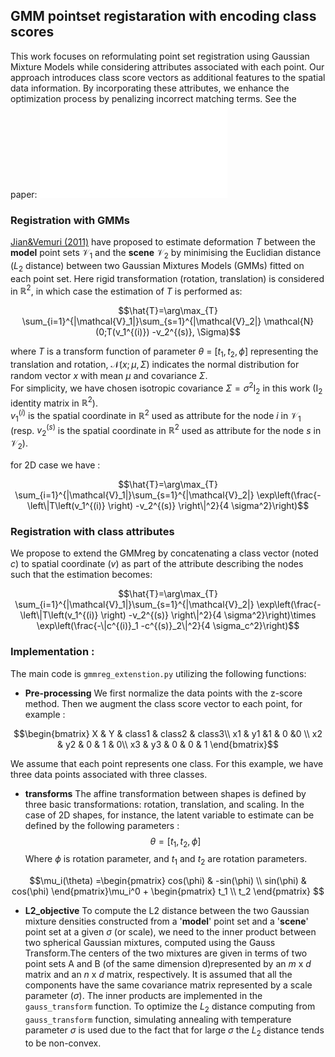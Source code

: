 ## GMM pointset registaration with encoding class scores
This work focuses on reformulating point set registration using Gaussian Mixture Models while considering attributes associated with each point. Our approach introduces class score vectors as additional
features to the spatial data information. By incorporating these attributes, we enhance the optimization process by penalizing incorrect matching terms.
See the paper: ![Improving GMM registration with class encoding](chrome-extension://efaidnbmnnnibpcajpcglclefindmkaj/https://mural.maynoothuniversity.ie/17751/1/SP_improving.pdf)
### Registration with GMMs

 [Jian&Vemuri (2011)](https://www.researchgate.net/publication/224207506_Robust_Point_Set_Registration_Using_Gaussian_Mixture_Models) have proposed to estimate deformation $T$ between the **model** point sets $\mathcal{V}_1$  and the **scene** $\mathcal{V}_2$ by minimising the Euclidian distance ($L_2$ distance) between two Gaussian Mixtures Models (GMMs) fitted on each point set. Here rigid transformation (rotation, translation) is considered in $\mathbb{R}^2$, in which case the estimation of $T$ is performed as:

```math
\hat{T}=\arg\max_{T} \sum_{i=1}^{|\mathcal{V}_1|}\sum_{s=1}^{|\mathcal{V}_2|} \mathcal{N}(0;T(v_1^{(i)}) -v_2^{(s)}, \Sigma)
```
where $T$ is a transform function of parameter $\theta$ = $[t_1,t_2,\phi]$ representing the translation and rotation, $\mathcal{N}(x;\mu,\Sigma)$ indicates the normal distribution for random vector $x$ with mean $\mu$ and covariance $\Sigma$.\
 For simplicity,  we have chosen isotropic covariance $\Sigma=\sigma^2 \mathrm{I}_2$ in this work ($\mathrm{I}_2$ identity matrix in $\mathbb{R}^2$). \
 $v_1^{(i)}$ is the spatial coordinate in $\mathbb{R}^2$ used as attribute for the node $i$ in $\mathcal{V}_1$ (resp. $v_2^{(s)}$ is the spatial coordinate in $\mathbb{R}^2$ used as attribute for the node $s$ in $\mathcal{V}_2$).

for 2D case we have :
```math
\hat{T}=\arg\max_{T} \sum_{i=1}^{|\mathcal{V}_1|}\sum_{s=1}^{|\mathcal{V}_2|} 
\exp\left(\frac{-\left\|T\left(v_1^{(i)} \right)  -v_2^{(s)}  \right\|^2}{4 \sigma^2}\right)
```

### Registration with class attributes
We propose to extend the GMMreg by concatenating a class  vector (noted $c$)  to spatial coordinate ($v$) as part of the attribute describing the nodes such that the  estimation becomes:
```math
\hat{T}=\arg\max_{T} \sum_{i=1}^{|\mathcal{V}_1|}\sum_{s=1}^{|\mathcal{V}_2|} 
\exp\left(\frac{-\left\|T\left(v_1^{(i)} \right)  -v_2^{(s)}  \right\|^2}{4 \sigma^2}\right)\times \exp\left(\frac{-\|c^{(i)}_1 -c^{(s)}_2\|^2}{4 \sigma_c^2}\right)
```
### Implementation :
The main code is  `gmmreg_extenstion.py` utilizing the following functions:
- **Pre-processing**
We first normalize the data points with the z-score method. Then we augment the class score vector to each point, for example : 
```math
\begin{bmatrix}

 X & Y & class1 & class2 & class3\\
 x1 & y1 &1 & 0 &0 \\
 x2 & y2 & 0 & 1 & 0\\
 x3 & y3 & 0 & 0 & 1
\end{bmatrix}
```
 We assume that each point represents one class. For this example, we have three data points associated with three classes.

- **transforms**
The affine transformation between shapes is defined by three basic transformations: rotation, translation, and scaling. In the case of 2D shapes, for instance, the latent variable
to estimate can be defined by the following parameters :
$$\theta = [t_1,t_2,\phi]$$ 
Where $\phi$ is rotation parameter, and $t_1$ and $t_2$ are rotation parameters.

$$\mu_i(\theta) =\begin{pmatrix}
  cos(\phi) & -sin(\phi) \\
  sin(\phi) &  cos(\phi)
\end{pmatrix}\mu_i^0 + \begin{pmatrix}
  t_1  \\
  t_2
\end{pmatrix}   $$

- **L2_objective**
To compute the L2 distance between the two Gaussian mixture  densities constructed from a '**model**' point set and a '**scene**' point set at a given $\sigma$ (or scale), we need to the inner product between two spherical Gaussian mixtures, computed using the Gauss Transform.The centers of the two mixtures are given in terms of two point sets A and B (of the same dimension d)represented by an $m$ x $d$ matrix and an   $n$ x $d$ matrix, respectively.
It is assumed that all the components have the same covariance matrix represented by a scale parameter ($\sigma$). The inner products are implemented in the `gauss_transform` function.
To optimize the $L_2$ distance computing from `gauss_transform` function, simulating annealing with temperature parameter $\sigma$ is used due to the fact that for large $\sigma$ the $L_2$ distance tends to be non-convex. 



